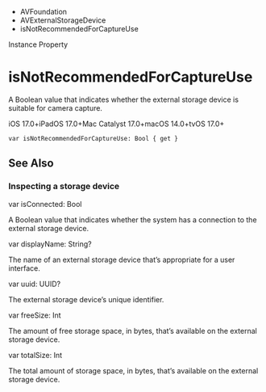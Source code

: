 

- AVFoundation
- AVExternalStorageDevice
-  isNotRecommendedForCaptureUse 

Instance Property

# isNotRecommendedForCaptureUse

A Boolean value that indicates whether the external storage device is suitable for camera capture.

iOS 17.0+iPadOS 17.0+Mac Catalyst 17.0+macOS 14.0+tvOS 17.0+

``` source
var isNotRecommendedForCaptureUse: Bool { get }
```

## See Also

### Inspecting a storage device

var isConnected: Bool

A Boolean value that indicates whether the system has a connection to the external storage device.

var displayName: String?

The name of an external storage device that’s appropriate for a user interface.

var uuid: UUID?

The external storage device’s unique identifier.

var freeSize: Int

The amount of free storage space, in bytes, that’s available on the external storage device.

var totalSize: Int

The total amount of storage space, in bytes, that’s available on the external storage device.

